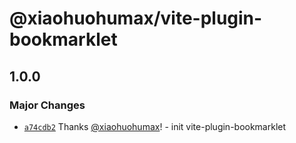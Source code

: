 # @xiaohuohumax/vite-plugin-bookmarklet

## 1.0.0

### Major Changes

- [`a74cdb2`](https://github.com/xiaohuohumax/vite-plugin-bookmarklet/commit/a74cdb2f009a8a1f5223177984b83d594892f9f8) Thanks [@xiaohuohumax](https://github.com/xiaohuohumax)! - init vite-plugin-bookmarklet

